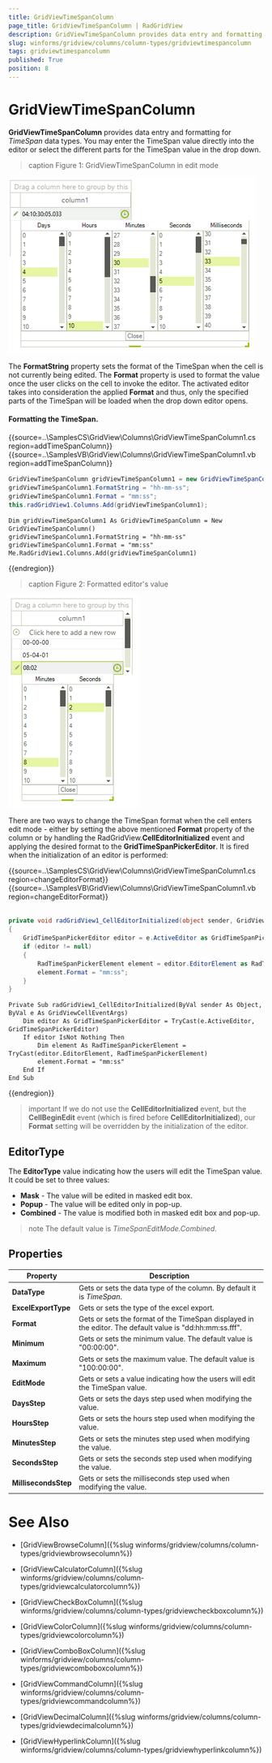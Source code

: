 ```yaml
---
title: GridViewTimeSpanColumn
page_title: GridViewTimeSpanColumn | RadGridView
description: GridViewTimeSpanColumn provides data entry and formatting for TimeSpan data types.
slug: winforms/gridview/columns/column-types/gridviewtimespancolumn
tags: gridviewtimespancolumn
published: True
position: 8 
---
```


# GridViewTimeSpanColumn

**GridViewTimeSpanColumn** provides data entry and formatting for *TimeSpan* data types. You may enter the TimeSpan value directly into the editor or select the different parts for the TimeSpan value in the drop down. 

>caption Figure 1: GridViewTimeSpanColumn in edit mode

![gridview-columns-gridviewtimespancolumn 001](images/gridview-columns-gridviewtimespancolumn001.png)

The __FormatString__ property sets the format of the TimeSpan when the cell is not currently being edited. The **Format** property is used to format the value once the user clicks on the cell to invoke the editor. The activated editor takes into consideration the applied **Format** and thus, only the specified parts of the TimeSpan will be loaded when the drop down editor opens.

#### Formatting the TimeSpan.

{{source=..\SamplesCS\GridView\Columns\GridViewTimeSpanColumn1.cs region=addTimeSpanColumn}} 
{{source=..\SamplesVB\GridView\Columns\GridViewTimeSpanColumn1.vb region=addTimeSpanColumn}} 

````C#
GridViewTimeSpanColumn gridViewTimeSpanColumn1 = new GridViewTimeSpanColumn();
gridViewTimeSpanColumn1.FormatString = "hh-mm-ss";
gridViewTimeSpanColumn1.Format = "mm:ss";
this.radGridView1.Columns.Add(gridViewTimeSpanColumn1);

````
````VB.NET
Dim gridViewTimeSpanColumn1 As GridViewTimeSpanColumn = New GridViewTimeSpanColumn()
gridViewTimeSpanColumn1.FormatString = "hh-mm-ss"
gridViewTimeSpanColumn1.Format = "mm:ss"
Me.RadGridView1.Columns.Add(gridViewTimeSpanColumn1)

````

{{endregion}} 

>caption Figure 2: Formatted editor's value

![gridview-columns-gridviewtimespancolumn 002](images/gridview-columns-gridviewtimespancolumn002.png)

There are two ways to change the TimeSpan format when the cell enters edit mode - either by setting the above mentioned **Format** property of the column or by handling the RadGridView.**CellEditorInitialized** event and applying the desired format to the **GridTimeSpanPickerEditor**. It is fired when the initialization of an editor is performed:  

{{source=..\SamplesCS\GridView\Columns\GridViewTimeSpanColumn1.cs region=changeEditorFormat}} 
{{source=..\SamplesVB\GridView\Columns\GridViewTimeSpanColumn1.vb region=changeEditorFormat}} 

````C#
        
private void radGridView1_CellEditorInitialized(object sender, GridViewCellEventArgs e)
{
    GridTimeSpanPickerEditor editor = e.ActiveEditor as GridTimeSpanPickerEditor;
    if (editor != null)
    {
        RadTimeSpanPickerElement element = editor.EditorElement as RadTimeSpanPickerElement;
        element.Format = "mm:ss";
    }
}

````
````VB.NET
Private Sub radGridView1_CellEditorInitialized(ByVal sender As Object, ByVal e As GridViewCellEventArgs)
    Dim editor As GridTimeSpanPickerEditor = TryCast(e.ActiveEditor, GridTimeSpanPickerEditor)
    If editor IsNot Nothing Then
        Dim element As RadTimeSpanPickerElement = TryCast(editor.EditorElement, RadTimeSpanPickerElement)
        element.Format = "mm:ss"
    End If
End Sub

````

{{endregion}} 

>important If we do not use the **CellEditorInitialized** event, but the **CellBeginEdit** event (which is fired before **CellEditorInitialized**), our **Format** setting will be overridden by the initialization of the editor. 

## EditorType

The **EditorType** value indicating how the users will edit the TimeSpan value. It could be set to three values:       

* **Mask** - The value will be edited in masked edit box.
* **Popup** - The value will be edited only in pop-up.
* **Combined** - The value is modified both in masked edit box and pop-up.

>note The default value is *TimeSpanEditMode.Combined*.

## Properties

|Property|Description|
|----|----|
|**DataType**|Gets or sets the data type of the column. By default it is *TimeSpan*.|
|**ExcelExportType**|Gets or sets the type of the excel export.|
|**Format**|Gets or sets the format of the TimeSpan displayed in the editor. The default value is "dd:hh:mm:ss.fff".|
|**Minimum**|Gets or sets the minimum value. The default value is "00:00:00".|
|**Maximum**|Gets or sets the maximum value. The default value is "100:00:00".|
|**EditMode**|Gets or sets a value indicating how the users will edit the TimeSpan value.|
|**DaysStep**|Gets or sets the days step used when modifying the value.|
|**HoursStep**|Gets or sets the hours step used when modifying the value.|
|**MinutesStep**|Gets or sets the minutes step used when modifying the value.|
|**SecondsStep**|Gets or sets the seconds step used when modifying the value.|
|**MillisecondsStep**|Gets or sets the milliseconds step used when modifying the value.|
            
# See Also
* [GridViewBrowseColumn]({%slug winforms/gridview/columns/column-types/gridviewbrowsecolumn%})

* [GridViewCalculatorColumn]({%slug winforms/gridview/columns/column-types/gridviewcalculatorcolumn%})

* [GridViewCheckBoxColumn]({%slug winforms/gridview/columns/column-types/gridviewcheckboxcolumn%})

* [GridViewColorColumn]({%slug winforms/gridview/columns/column-types/gridviewcolorcolumn%})

* [GridViewComboBoxColumn]({%slug winforms/gridview/columns/column-types/gridviewcomboboxcolumn%})

* [GridViewCommandColumn]({%slug winforms/gridview/columns/column-types/gridviewcommandcolumn%})

* [GridViewDecimalColumn]({%slug winforms/gridview/columns/column-types/gridviewdecimalcolumn%})

* [GridViewHyperlinkColumn]({%slug winforms/gridview/columns/column-types/gridviewhyperlinkcolumn%})

